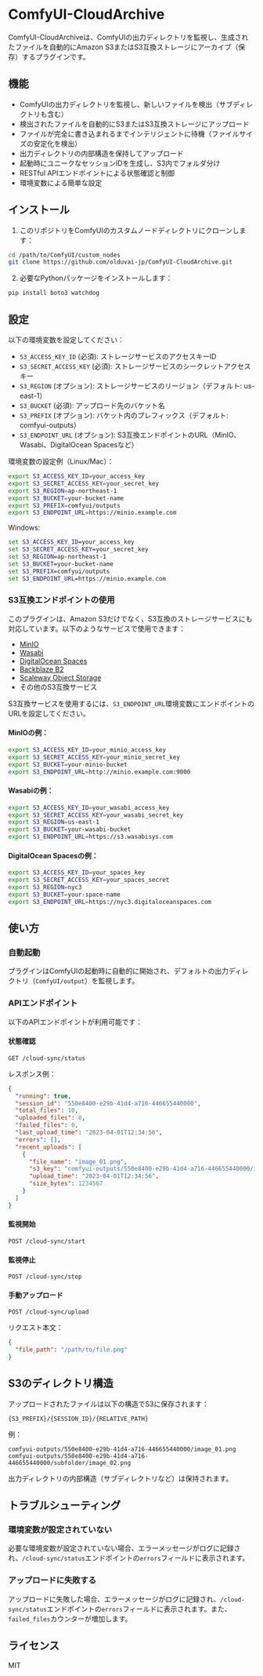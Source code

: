 # ComfyUI-CloudArchive

ComfyUI-CloudArchiveは、ComfyUIの出力ディレクトリを監視し、生成されたファイルを自動的にAmazon S3またはS3互換ストレージにアーカイブ（保存）するプラグインです。

## 機能

- ComfyUIの出力ディレクトリを監視し、新しいファイルを検出（サブディレクトリも含む）
- 検出されたファイルを自動的にS3またはS3互換ストレージにアップロード
- ファイルが完全に書き込まれるまでインテリジェントに待機（ファイルサイズの安定化を検出）
- 出力ディレクトリの内部構造を保持してアップロード
- 起動時にユニークなセッションIDを生成し、S3内でフォルダ分け
- RESTful APIエンドポイントによる状態確認と制御
- 環境変数による簡単な設定

## インストール

1. このリポジトリをComfyUIのカスタムノードディレクトリにクローンします：

```bash
cd /path/to/ComfyUI/custom_nodes
git clone https://github.com/olduvai-jp/ComfyUI-CloudArchive.git
```

2. 必要なPythonパッケージをインストールします：

```bash
pip install boto3 watchdog
```

## 設定

以下の環境変数を設定してください：

- `S3_ACCESS_KEY_ID` (必須): ストレージサービスのアクセスキーID
- `S3_SECRET_ACCESS_KEY` (必須): ストレージサービスのシークレットアクセスキー
- `S3_REGION` (オプション): ストレージサービスのリージョン（デフォルト: us-east-1）
- `S3_BUCKET` (必須): アップロード先のバケット名
- `S3_PREFIX` (オプション): バケット内のプレフィックス（デフォルト: comfyui-outputs）
- `S3_ENDPOINT_URL` (オプション): S3互換エンドポイントのURL（MinIO、Wasabi、DigitalOcean Spacesなど）

環境変数の設定例（Linux/Mac）：

```bash
export S3_ACCESS_KEY_ID=your_access_key
export S3_SECRET_ACCESS_KEY=your_secret_key
export S3_REGION=ap-northeast-1
export S3_BUCKET=your-bucket-name
export S3_PREFIX=comfyui/outputs
export S3_ENDPOINT_URL=https://minio.example.com
```

Windows:

```cmd
set S3_ACCESS_KEY_ID=your_access_key
set S3_SECRET_ACCESS_KEY=your_secret_key
set S3_REGION=ap-northeast-1
set S3_BUCKET=your-bucket-name
set S3_PREFIX=comfyui/outputs
set S3_ENDPOINT_URL=https://minio.example.com
```

### S3互換エンドポイントの使用

このプラグインは、Amazon S3だけでなく、S3互換のストレージサービスにも対応しています。以下のようなサービスで使用できます：

- [MinIO](https://min.io/)
- [Wasabi](https://wasabi.com/)
- [DigitalOcean Spaces](https://www.digitalocean.com/products/spaces)
- [Backblaze B2](https://www.backblaze.com/b2/cloud-storage.html)
- [Scaleway Object Storage](https://www.scaleway.com/en/object-storage/)
- その他のS3互換サービス

S3互換サービスを使用するには、`S3_ENDPOINT_URL`環境変数にエンドポイントのURLを設定してください。

#### MinIOの例：

```bash
export S3_ACCESS_KEY_ID=your_minio_access_key
export S3_SECRET_ACCESS_KEY=your_minio_secret_key
export S3_BUCKET=your-minio-bucket
export S3_ENDPOINT_URL=http://minio.example.com:9000
```

#### Wasabiの例：

```bash
export S3_ACCESS_KEY_ID=your_wasabi_access_key
export S3_SECRET_ACCESS_KEY=your_wasabi_secret_key
export S3_REGION=us-east-1
export S3_BUCKET=your-wasabi-bucket
export S3_ENDPOINT_URL=https://s3.wasabisys.com
```

#### DigitalOcean Spacesの例：

```bash
export S3_ACCESS_KEY_ID=your_spaces_key
export S3_SECRET_ACCESS_KEY=your_spaces_secret
export S3_REGION=nyc3
export S3_BUCKET=your-space-name
export S3_ENDPOINT_URL=https://nyc3.digitaloceanspaces.com
```

## 使い方

### 自動起動

プラグインはComfyUIの起動時に自動的に開始され、デフォルトの出力ディレクトリ（`ComfyUI/output`）を監視します。

### APIエンドポイント

以下のAPIエンドポイントが利用可能です：

#### 状態確認

```
GET /cloud-sync/status
```

レスポンス例：

```json
{
  "running": true,
  "session_id": "550e8400-e29b-41d4-a716-446655440000",
  "total_files": 10,
  "uploaded_files": 8,
  "failed_files": 0,
  "last_upload_time": "2023-04-01T12:34:56",
  "errors": [],
  "recent_uploads": [
    {
      "file_name": "image_01.png",
      "s3_key": "comfyui-outputs/550e8400-e29b-41d4-a716-446655440000/image_01.png",
      "upload_time": "2023-04-01T12:34:56",
      "size_bytes": 1234567
    }
  ]
}
```

#### 監視開始

```
POST /cloud-sync/start
```

#### 監視停止

```
POST /cloud-sync/stop
```

#### 手動アップロード

```
POST /cloud-sync/upload
```

リクエスト本文：

```json
{
  "file_path": "/path/to/file.png"
}
```

## S3のディレクトリ構造

アップロードされたファイルは以下の構造でS3に保存されます：

```
{S3_PREFIX}/{SESSION_ID}/{RELATIVE_PATH}
```

例：

```
comfyui-outputs/550e8400-e29b-41d4-a716-446655440000/image_01.png
comfyui-outputs/550e8400-e29b-41d4-a716-446655440000/subfolder/image_02.png
```

出力ディレクトリの内部構造（サブディレクトリなど）は保持されます。

## トラブルシューティング

### 環境変数が設定されていない

必要な環境変数が設定されていない場合、エラーメッセージがログに記録され、`/cloud-sync/status`エンドポイントの`errors`フィールドに表示されます。

### アップロードに失敗する

アップロードに失敗した場合、エラーメッセージがログに記録され、`/cloud-sync/status`エンドポイントの`errors`フィールドに表示されます。また、`failed_files`カウンターが増加します。

## ライセンス

MIT